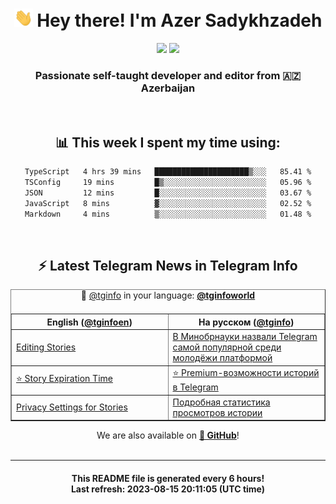 <div align="center">
	<div>
		<h1>
      <img src="./assets/hi.gif" width="30px"> Hey there! I'm Azer Sadykhzadeh
    </h1>
    <img height="18" src="https://komarev.com/ghpvc/?username=sadykhzadeh&label=Views&color=2081c1&style=flat-square" />
		<a href="https://wakatime.com/Azer"> <img height="18" src="https://wakatime.com/badge/user/f80ae27a-c328-426f-a381-bc84136e2dd6.svg" /> </a>
    <h3>
      Passionate self-taught developer and editor from 🇦🇿 Azerbaijan
    </h3>
  </div>
  <br>

<h2>📊 This week I spent my time using:</h2>

<!--START_SECTION:waka-->

```txt
TypeScript   4 hrs 39 mins   █████████████████████▒░░░   85.41 %
TSConfig     19 mins         █▒░░░░░░░░░░░░░░░░░░░░░░░   05.96 %
JSON         12 mins         █░░░░░░░░░░░░░░░░░░░░░░░░   03.67 %
JavaScript   8 mins          ▓░░░░░░░░░░░░░░░░░░░░░░░░   02.52 %
Markdown     4 mins          ▒░░░░░░░░░░░░░░░░░░░░░░░░   01.48 %
```

<!--END_SECTION:waka-->

<br>

<h2>⚡️ Latest Telegram News in Telegram Info</h2>
  <table border>
		<tr>
			<th width="50%">English (<a href="https://t.me/tginfoen">@tginfoen</a>)</th>
			<th>На русском (<a href="https://t.me/tginfo">@tginfo</a>)</th>
		</tr>
		<caption>🚩 <a href="https://t.me/tginfo">@tginfo</a> in your language: <a href="https://t.me/tginfoworld"><b>@tginfoworld</b></a><caption/>
  <tr><td><a href="https://t.me/tginfoen/1707">Editing Stories</a></td>
    <td><a href="https://t.me/tginfo/3740">В Минобрнауки назвали Telegram самой популярной среди молодёжи платформой</a></td></tr><tr><td><a href="https://t.me/tginfoen/1706">⭐ Story Expiration Time</a></td>
    <td><a href="https://t.me/tginfo/3739">⭐ Premium-возможности историй в Telegram</a></td></tr><tr><td><a href="https://t.me/tginfoen/1705">Privacy Settings for Stories</a></td>
    <td><a href="https://t.me/tginfo/3738">Подробная статистика просмотров истории</a></td></tr>
</table>
We are also available on <a href="https://github.com/tginfo"><b>🐙 GitHub</b></a>!
</div>

<br>
<hr>
<h4 align="center">This README file is generated <b>every 6 hours</b>!</br>Last refresh: <b>2023-08-15 20:11:05 (UTC time)</b></h4>
